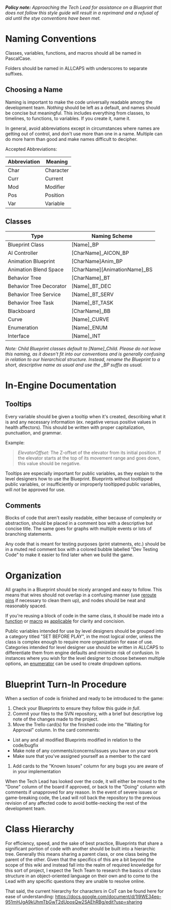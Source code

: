 ***Policy note:*** *Approaching the Tech Lead for assistance on a Blueprint that does not follow this style guide will result in a reprimand and a refusal of aid until the stye conventions have been met.*

# Naming Conventions

Classes, variables, functions, and macros should all be named in PascalCase.

Folders should be named in ALLCAPS with underscores to separate suffixes.

## Choosing a Name

Naming is important to make the code universally readable among the development team. *Nothing* should be left as a default, and names should be concise but meaningful. This includes everything from classes, to timelines, to functions, to variables. If you create it, name it.

In general, avoid abbreviations except in circumstances where names are getting out of control, and don't use more than one in a name. Multiple can do more harm than good and make names difficult to decipher.

Accepted Abbreviations:

| Abbreviation | Meaning |
|------|-----------|
| Char | Character |
| Curr | Current   |
| Mod  | Modifier  |
| Pos  | Position  |
| Var  | Variable  |

## Classes

| Type                    | Naming Scheme                |
|-------------------------|------------------------------|
| Blueprint Class         | [Name]_BP                    |
| AI Controller           | [CharName]_AICON_BP          |
| Animation Blueprint     | [CharName]Anim_BP            |
| Animation Blend Space   | [CharName][AnimationName]_BS |
| Behavior Tree           | [CharName]_BT                |
| Behavior Tree Decorator | [Name]_BT_DEC                |
| Behavior Tree Service   | [Name]_BT_SERV               |
| Behavior Tree Task      | [Name]_BT_TASK               |
| Blackboard              | [CharName]_BB                |
| Curve                   | [Name]_CURVE                 |
| Enumeration             | [Name]_ENUM                  |
| Interface               | [Name]_INT                   |

*Note: Child Blueprint classes default to [Name]_Child. Please do not leave this naming, as it doesn't fit into our conventions and is generally confusing in relation to our hierarchical structure. Instead, rename the Blueprint to a short, descriptive name as usual and use the _BP suffix as usual.*

# In-Engine Documentation

## Tooltips

Every variable should be given a tooltip when it's created, describing what it is and any necessary information (ex. negative versus positive values in health affectors). This should be written with proper capitalization, punctuation, and grammar.

Example:
> *ElevatorOffset:*  The Z-offset of the elevator from its initial position. If the elevator starts at the top of its movement range and goes down, this value should be negative.

Tooltips are especially important for public variables, as they explain to the level designers how to use the Blueprint. Blueprints without tooltipped public variables, or insufficiently or improperly tooltipped public variables, will *not* be approved for use.

## Comments

Blocks of code that aren't easily readable, either because of complexity or abstraction, should be placed in a comment box with a descriptive but concise title. The same goes for graphs with multiple events or lots of branching statements. 

Any code that is meant for testing purposes (print statments, etc.) should be in a muted red comment box with a colored bubble labelled "Dev Testing Code" to make it easier to find later when we build the game.

# Organization

All graphs in a Blueprint should be nicely arranged and easy to follow. This means that wires should not overlap in a confusing manner (use [reroute pins](https://docs.unrealengine.com/latest/INT/Engine/Blueprints/BP_HowTo/ConnectingNodes/#rerouteconnections) if necessary to clean them up), and nodes should be neat and reasonably spaced.

If you're reusing a block of code in the same class, it should be made into a [function](https://docs.unrealengine.com/latest/INT/Engine/Blueprints/UserGuide/Functions/) or [macro](https://docs.unrealengine.com/latest/INT/Engine/Blueprints/UserGuide/Macros/) as [applicable](https://forums.unrealengine.com/showthread.php?82023-Function-vs-Macro-What-is-better) for clarity and concision.

Public variables intended for use by level designers should be grouped into a category titled "SET BEFORE PLAY", in the most logical order, unless the class is complex enough to require more organizatioin for ease of use. Categories intended for level designer use should be written in ALLCAPS to differentiate them from engine defaults and minimize risk of confusion. In instances where you wish for the level designer to choose between multiple options, an [enumerator](https://wiki.unrealengine.com/Enums_For_Both_C%2B%2B_and_BP) can be used to create dropdown options.

# Blueprint Turn-In Procedure

When a section of code is finished and ready to be introduced to the game:

1. Check your Blueprints  to ensure they follow this guide *in full*.
1. Commit your files to the SVN repository, with a brief but descriptive log note of the changes made to the project.
1. Move the Trello card(s) for the finished code into the "Waiting for Approval" column. In the card comments:
 * List any and all modified Blueprints modified in relation to the code/bugfix
 * Make note of any comments/concerns/issues you have on your work
 * Make sure that you've assigned yourself as a member to the card 
1. Add cards to the "Known Issues" column for any bugs you are aware of in your implementation

When the Tech Lead has looked over the code, it will either be moved to the "Done" column of the board if approved, or back to the "Doing" column with comments if unapproved for any reason. In the event of severe issues or game-breaking code, the Lead will roll back the repository to the previous revision of any affected code to avoid bottle-necking the rest of the development team.

# Class Hierarchy

For efficiency, speed, and the sake of best practice, Blueprints that share a significant portion of code with another should be built into a hierarchic tree. Generally this means sharing a parent class, or one class being the parent of the other. Given that the specifics of this are a bit beyond the scope of this wiki and instead fall into the realm of required knowledge for this sort of project, I expect the Tech Team to research the basics of class structure in an object-oriented language on their own and to come to the Lead with any specific questions they are unable to resolve online.

That said, the current hierarchy for characters in CoT can be found here for ease of understanding:
https://docs.google.com/document/d/1I9WE34ep-951mHJgA9kUhmTbGwT2dUposQw2SAEhRBg/edit?usp=sharing